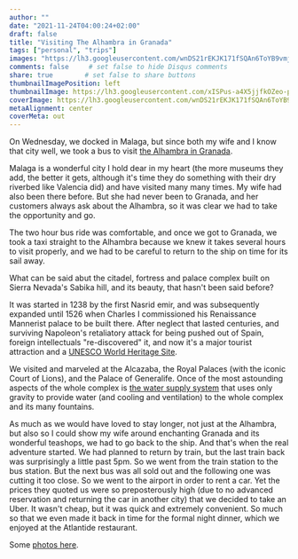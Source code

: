 ```yaml
---
author: ""
date: "2021-11-24T04:00:24+02:00"
draft: false
title: "Visiting The Alhambra in Granada"
tags: ["personal", "trips"]
images: "https://lh3.googleusercontent.com/wnDS21rEKJK171fSQAn6ToYB9vmjtbji7qudy_KMraIwq80L9J9ie-uv7VLwfFpokO-w07c2EjqGr1FmxJtWLQcKrvGPDpojlzQtwMbYpt5lzOI9kWgt7eJGWTjb5t3jex7fx0Ag9Dg=w1920-h1080"
comments: false     # set false to hide Disqus comments
share: true        # set false to share buttons
thumbnailImagePosition: left
thumbnailImage: https://lh3.googleusercontent.com/xISPus-a4X5jjfkOZeo-pQ8Yr27n95tEiZRsqGCLTCf-uCc1Ll1H2XetZRrkTrbIHncmNv5zKGmFtWg118s1y_InHz7Lspv0MIpjtMtBt03-aVLeKaIrI5JojBqUku0dYKJ21r5yQH0=w1920-h1080
coverImage: https://lh3.googleusercontent.com/wnDS21rEKJK171fSQAn6ToYB9vmjtbji7qudy_KMraIwq80L9J9ie-uv7VLwfFpokO-w07c2EjqGr1FmxJtWLQcKrvGPDpojlzQtwMbYpt5lzOI9kWgt7eJGWTjb5t3jex7fx0Ag9Dg=w1920-h1080
metaAlignment: center
coverMeta: out
---
```


On Wednesday, we docked in Malaga, but since both my wife and I know that city well, we took a bus to visit [the Alhambra in Granada](https://www.alhambra-patronato.es/).

<!--more-->

Malaga is a wonderful city I hold dear in my heart (the more museums they add, the better it gets, although it's time they do something with their dry riverbed like Valencia did) and have visited many many times. My wife had also been there before. But she had never been to Granada, and her customers always ask about the Alhambra, so it was clear we had to take the opportunity and go.

The two hour bus ride was comfortable, and once we got to Granada, we took a taxi straight to the Alhambra because we knew it takes several hours to visit properly, and we had to be careful to return to the ship on time for its sail away.

What can be said abut the citadel, fortress and palace complex built on Sierra Nevada's Sabika hill, and its beauty, that hasn't been said before?

It was started in 1238 by the first Nasrid emir, and was subsequently expanded until 1526 when Charles I commissioned his Renaissance Mannerist palace to be built there. After neglect that lasted centuries, and surviving Napoleon's retaliatory attack for being pushed out of Spain, foreign intellectuals "re-discovered" it, and now it's a major tourist attraction and a [UNESCO World Heritage Site](https://whc.unesco.org/en/list/314).

We visited and marveled at the Alcazaba, the Royal Palaces (with the iconic Court of Lions), and the Palace of Generalife. Once of the most astounding aspects of the whole complex is [the water supply system](https://en.wikipedia.org/wiki/Alhambra#Water_supply_system) that uses only gravity to provide water (and cooling and ventilation) to the whole complex and its many fountains.

As much as we would have loved to stay longer, not just at the Alhambra, but also so I could show my wife around enchanting Granada and its wonderful teashops, we had to go back to the ship. And that's when the real adventure started. We had planned to return by train, but the last train back was surprisingly a little past 5pm. So we went from the train station to the bus station. But the next bus was all sold out and the following one was cutting it too close. So we went to the airport in order to rent a car. Yet the prices they quoted us were so preposterously high (due to no advanced reservation and returning the car in another city) that we decided to take an Uber. It wasn't cheap, but it was quick and extremely convenient. So much so that we even made it back in time for the formal night dinner, which we enjoyed at the Atlantide restaurant.

Some [photos here](https://photos.app.goo.gl/LcCTBE1c6PyKKaFw8).

